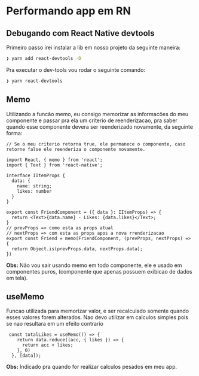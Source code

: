 # Performando app em RN

## Debugando com React Native devtools

Primeiro passo irei instalar a lib em nosso projeto da seguinte maneira:


```bash
❯ yarn add react-devtools -D
```
Pra executar o dev-tools vou rodar o seguinte comando:

```bash
❯ yarn react-devtools
```

## Memo

Utilizando a funcão memo, eu consigo memorizar as informacões do meu componente e passar pra ela um criterio de reenderizacao, pra saber quando esse componente devera ser reenderizado novamente, da seguinte forma:

```tsx
// Se o meu criterio retorna true, ele permanece o componente, caso retorne false ele reenderiza o componente novamente.

import React, { memo } from 'react';
import { Text } from 'react-native';

interface IItemProps {
  data: {
    name: string;
    likes: number
  }
}

export const FriendComponent = ({ data }: IItemProps) => {
  return <Text>{data.name} - Likes: {data.likes}</Text>;
}
// prevProps => como esta as props atual
// nextProps => com esta as props apos a nova rrenderizacao
export const Friend = memo(FriendComponent, (prevProps, nextProps) => {
  return Object.is(prevProps.data, nextProps.data);
})
```

<b>Obs:</b> Não vou sair usando memo em todo componente, ele e usado em componentes puros, (componente que apenas possuem exibicao de dados em tela).

## useMemo

Funcao utilizada para memorizar valor, e ser recalculado somente quando esses valores forem alterados. Nao devo utilizar em calculos simples pois se nao resultara em um efeito contrario

```tsx
 const totalLikes = useMemo(() => {
    return data.reduce((acc, { likes }) => {
      return acc + likes;
    }, 0)
  }, [data]);
```

<b>Obs:</b> Indicado pra quando for realizar calculos pesados em meu app.